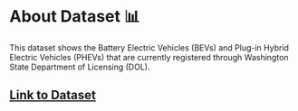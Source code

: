 
# About Dataset 📊

This dataset shows the Battery Electric Vehicles (BEVs) and Plug-in Hybrid Electric Vehicles (PHEVs) that are currently registered through Washington State Department of Licensing (DOL).

## [Link to Dataset]("https://catalog.data.gov/dataset/electric-vehicle-population-data")


